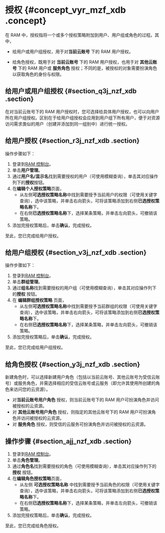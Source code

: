 # 授权 {#concept_vyr_mzf_xdb .concept}

在 RAM 中，授权指将一个或多个授权策略附加到用户、用户组或角色的过程。其中，

-   给用户或用户组授权，用于对**当前云账号** 下的 RAM 用户授权。

-   给角色授权，既用于对 **当前云账号** 下的 RAM 用户授权，也用于对 **其他云账号** 下的 RAM 用户或 **服务角色** 授权；不同的是，被授权的对象需要扮演角色以获取角色的身份与权限。


## 给用户或用户组授权 {#section_q3j_nzf_xdb .section}

在对当前云账号下的 RAM 用户授权时，您可选择给具体用户授权，也可以向用户所在用户组授权。区别在于给用户组授权会应用到用户组下所有用户，便于对资源访问需求类似的用户（创建并添加到同一组别中）进行统一授权。

## 给用户授权 {#section_r3j_nzf_xdb .section}

操作步骤如下：

1.  登录到[RAM 控制台](https://ram.console.aliyun.com/)。
2.  单击**用户管理**。
3.  通过**用户名/显示名**找到需要授权的用户（可使用模糊查询），单击其对应操作列下的**授权**按钮。
4.  在**编辑个人授权策略**页面，
    -   从左侧**可选授权策略名称**中找到需要授予当前用户的权限（可使用关键字查询），选中该策略，并单击右向箭头，可将该策略添加到右侧**已选授权策略名称**下。
    -   在右侧**已选授权策略名称**下，选择某条策略，并单击左向箭头，可撤销该策略。
5.  添加完授权策略后，单击**确认**，完成授权。


至此，您已完成给用户授权。

## 给用户组授权 {#section_v3j_nzf_xdb .section}

操作步骤如下：

1.  登录到[RAM 控制台](https://ram.console.aliyun.com/)。
2.  单击**群组管理**。
3.  通过**组名称**找到需要授权的用户组（可使用模糊查询），单击其对应操作列下的**授权** 按钮。
4.  在 **编辑群组授权策略** 页面，
    -   从左侧**可选授权策略名称**中找到需要授予当前群组的权限（可使用关键字查询），选中该策略，并单击右向箭头，可将该策略添加到右侧**已选授权策略名称**下。
    -   在右侧**已选授权策略名称**下，选择某条策略，并单击左向箭头，可撤销该策略。
5.  添加完授权策略后，单击**确认**，完成授权。

至此，您已完成给用户组授权。

## 给角色授权 {#section_y3j_nzf_xdb .section}

新建角色时，可以选择新建用户角色（包括以当前云账号、其他云账号为受信云账号）或服务角色，并需选择相应的受信云账号或云服务（即允许其使用所创建的角色来访问您的云资源）。

-   对**当前云账号用户角色** 授权，则当前云账号下的 RAM 用户可扮演角色并访问被授权的云资源。
-   对 **其他云账号用户角色** 授权，则指定的其他云账号下的 RAM 用户可扮演角色并访问被授权的云资源。
-   对 **服务角色** 授权，则受信的云服务可扮演角色并访问被授权的云资源。

## 操作步骤 {#section_ajj_nzf_xdb .section}

1.  登录到[RAM 控制台](https://ram.console.aliyun.com/)。
2.  单击**角色管理**。
3.  通过**角色名**找到需要授权的角色（可使用模糊查询），单击其对应操作列下的 **授权** 按钮。
4.  在**编辑角色授权策略**页面，
    -   从左侧 **可选授权策略名称** 中找到需要授予当前角色的权限（可使用关键字查询），选中该策略，并单击右向箭头，可将该策略添加到右侧**已选授权策略名称**下。
    -   在右侧**已选授权策略名称**下，选择某条策略，并单击左向箭头，可撤销该策略。
5.  添加完授权策略后，单击**确认**，完成授权。

至此，您已完成给角色授权。

